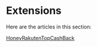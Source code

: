 # Extensions

Here are the articles in this section:

[Honey](broken-reference)[Rakuten](broken-reference)[TopCashBack](broken-reference)
